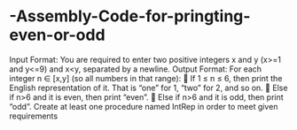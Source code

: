 # -Assembly-Code-for-pringting-even-or-odd
Input Format: You are required to enter two positive integers x and y (x>=1 and y&lt;=9) and x&lt;y, separated by a newline. Output Format: For each integer n ∈ [x,y] (so all numbers in that range):  If 1 ≤ n ≤ 6, then print the English representation of it. That is “one” for 1, “two” for 2, and so on.  Else if n>6 and it is even, then print “even”.  Else if n>6 and it is odd, then print “odd”. Create at least one procedure named IntRep in order to meet given requirements
